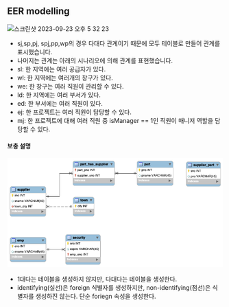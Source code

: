 ## EER modelling
<img width="900" alt="스크린샷 2023-09-23 오후 5 32 23" src="https://github.com/YeoJiSu/DataBase/assets/76769044/289a6b6f-9535-4770-bd81-110912bf2ccb">

- sj,sp,pj, spj,pp,wp의 경우 다대다 관계이기 때문에 모두 테이블로 만들어 관계를 표시했습니다. 
- 나머지는 관계는 아래의 시나리오에 의해 관계를 표현했습니다.
- sl: 한 지역에는 여러 공급자가 있다. 
- wl: 한 지역에는 여러개의 창구가 있다. 
- we: 한 창구는 여러 직원이 관리할 수 있다. 
- ld: 한 지역에는 여러 부서가 있다. 
- ed: 한 부서에는 여러 직원이 있다. 
- ej: 한 프로젝트는 여러 직원이 담당할 수 있다. 
- mj: 한 프로젝트에 대해 여러 직원 중 isManager == 1인 직원이 매니저 역할을 담당할 수 있다. 

#### 보충 설명
<img width="800" src="https://github.com/YeoJiSu/DataBase/blob/main/2/20230926.png">

* 1대다는 테이블을 생성하지 않지만, 다대다는 테이블을 생성한다. 
* identifying(실선)은 foreign 식별자를 생성하지만, non-identifying(점선)은 식별자를 생성하진 않는다. 단순 foriegn 속성을 생성한다. 
